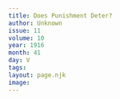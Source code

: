 ```yaml
---
title: Does Punishment Deter?
author: Unknown
issue: 11
volume: 10
year: 1916
month: 41
day: V
tags:
layout: page.njk
image:
---
```

